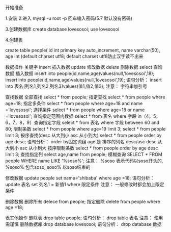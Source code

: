 开始准备

1.安装 
2.进入 
mysql -u root -p 
回车输入密码(5.7 默认没有密码)

3.创建数据库 
create database lovesosoi; 
use lovesosoi

4.创建表

create table people(
    id int primary key auto_increment,
    name varchar(50),
    age int
)default charset utf8;
default charset utf8防止汉字读不出来        

数据操作
关键字
insert 插入数据
update 修改数据
delete 删除数据
select 查询数据
插入数据 
insert into people(id,name,age)values(null,'lovesosoi',18); 
insert into people(id,name,age)values(null,'lovesosoi',19); 
语句分析： 
insert into 表名(列名1,列名2,列名3)values(值1,值2,值3); 
注意： 
字符串加引号

查找数据 
全部查找 
select * from people; 
指定查找 
select * from people where age=18; 
指定多条件 
select * from people where age=18 and name ='lovesosoi'; 
选择条件 
select * from people where age=18 or name ='lovesosoi'; 
查询指定范围内数据
select * from 表名 where 字段 in（4，5，6，7，8，9）查询指定字段
select * from 表名 where 字段 between 60 and 80;
限制条数 
select * from people where age=19 limit 3; 
select * from people limit 3; 
按序查找(desc 从大到小 asc 从小到大) 
select * from people order by age desc; 
语句分析： 
order by固定词组 age 是 排序的列名 desc/asc desc 从大到小 asc 从小到大 
按序限制条数 
select * from people order by age desc limit 3; 
查找指定列 
select age,name from people; 
模糊查询 
SELECT * FROM people WHERE name LIKE '%soso%'; 
注意： 
%soso 表示代码以soso开头的, %soso% 包含soso, soso% 以soso结束的

修改数据 
update people set name='shibaba' where age =18; 
语句分析： 
update 表名 set 列名1 = 新值1 where 限定条件 
注意： 
一般修改时都会加上限定条件

删除数据 
删除所有 
delece from people; 
指定删除 
delete from people where age =18;

表其他操作
删除表 
drop table people; 
语句分析： 
drop table 表名 
注意： 
使用需谨慎
删除数据库 
drop database lovesosoi; 
语句分析： 
drop database 数据库名 
注意： 
*使用需谨慎 *
修改表结构 
增加列 
ALTER TABLE people ADD location VARCHAR(20); 
删除列 
ALTER TABLE people DROP location; 
修改字段类型 
ALTER TABLE people MODIFY location INT; 
修改字段名 
ALTER TABLE people CHANGE location num INT;
其他：
展示所有表 
show tables; 
展示所有数据库 
show databases 
使用数据库 
use lovesosoi 
查看表结构 
desc people 
聚合函数使用（初级） 
select * from people order by age desc limit 1 
分组： 
select name ,max(age) from people group by name limit 1;

注意： 
没有加聚合函数处理的字段必须放在group by 里，没在group by里的字段必须聚合函数处理 
导出数据库 

mysqldump -uroot -p lovesoso people>/Users/lovesosoi/Desktop/mys/mys.sql 
导入数据库 
mysql -uroot -p test< /Users/lovesosoi/Desktop/mys/mys.sql

MySQL 常用数据类型

每一个字段(表的每一列)都要先声明数据类型和长度。

整数型：TINYINT，SMALLINT，INT，BIGINT(带符号和无符号) 

TINYINT ： 1个字节       -128 -- 127（0-255）

INT ： 4 个字节        -2147483648 -- 2147483647（0 -4294967295）

浮点型：FLOAT，DOUBLE

	FLOAT：占4个字节。

字符型：CHAR，VARCHAR

	CHAR:定长类型，一般用于性别、密码等。

	VARCHAR：可变类型，自身长度+1，一般用于用户名、标题等。

日期型：DATETIME，DATE（  NOW（）：当前日期  ）

	DATETIME '0000-00-00 00:00:00'  日期时间

	DATE '0000-00-00'  日期

备注型：TINYTEXT，TEXT，LONGTEXT

	TINYTEXT 字符串，最大长度255个字符

	TEXT 字符串，最大长度65535个字符

	LONGTEXT 字符串，最大长度4294967295个字符